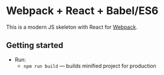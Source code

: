 # Webpack + React + Babel/ES6

This is a modern JS skeleton with React for [Webpack](https://webpack.js.org).

## Getting started

* Run:
    * `npm run build` — builds minified project for production
